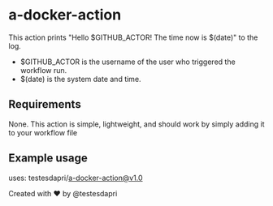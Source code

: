 # a-docker-action

This action prints "Hello $GITHUB_ACTOR! The time now is $(date)" to the log.

- $GITHUB_ACTOR is the username of the user who triggered the workflow run.
- $(date) is the system date and time.

## Requirements

None. This action is simple, lightweight, and should work by simply adding it to your workflow file

## Example usage

uses: testesdapri/a-docker-action@v1.0

Created with ❤️ by @testesdapri
